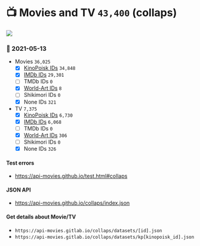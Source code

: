 # :tv: Movies and TV `43,400` (collaps)

<a href="https://API-Movies.github.io"><img src="https://API-Movies.github.io/banner.png?cache"></a>

### :date: 2021-05-13
- Movies `36,025`
  - [x] <a href="https://API-Movies.github.io/collaps/movie_kinopoisk_ids.json">KinoPoisk IDs</a> `34,848`
  - [x] <a href="https://API-Movies.github.io/collaps/movie_imdb_ids.json">IMDb IDs</a> `29,301`
  - [ ] TMDb IDs `0`
  - [x] <a href="https://API-Movies.github.io/collaps/movie_world_art_ids.json">World-Art IDs</a> `8`
  - [ ] Shikimori IDs `0`
  - [x] None IDs `321`
- TV `7,375`
  - [x] <a href="https://API-Movies.github.io/collaps/tv_kinopoisk_ids.json">KinoPoisk IDs</a> `6,730`
  - [x] <a href="https://API-Movies.github.io/collaps/tv_imdb_ids.json">IMDb IDs</a> `6,068`
  - [ ] TMDb IDs `0`
  - [x] <a href="https://API-Movies.github.io/collaps/tv_world_art_ids.json">World-Art IDs</a> `306`
  - [ ] Shikimori IDs `0`
  - [x] None IDs `326`
#### Test errors
- <a href='https://api-movies.github.io/test.html#collaps'>https://api-movies.github.io/test.html#collaps</a>
#### JSON API
- <a href='https://api-movies.github.io/collaps/index.json'>https://api-movies.github.io/collaps/index.json</a>
#### Get details about Movie/TV
- `https://api-movies.gitlab.io/collaps/datasets/[id].json`
- `https://api-movies.gitlab.io/collaps/datasets/kp[kinopoisk_id].json`
